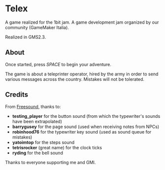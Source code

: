 # Telex
A game realized for the 1bit jam. A game development jam organized by our community (GameMaker Italia).

Realized in GMS2.3.

## About
Once started, press *SPACE* to begin your adventure.

The game is about a teleprinter operator, hired by the army in order to send various messages across the country.
Mistakes will not be tolerated.

## Credits
From [Freesound](https://freesound.org/), thanks to:
* **testing_player** for the button sound (from which the typewriter's sounds have been extrapolated)
* **barrygusey** for the page sound (used when receiving notes from NPCs)
* **robinhood76** for the typewriter key sound (used as sound queue for mistakes)
* **yatoimtop** for the steps sound
* **tetrisrocker** (great name) for the clock ticks
* **ryding** for the bell sound

Thanks to everyone supporting me and GMI.
